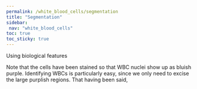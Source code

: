 ```yaml
---
permalink: /white_blood_cells/segmentation
title: "Segmentation"
sidebar:
 nav: "white_blood_cells"
toc: true
toc_sticky: true
---
```


Using biological features

Note that the cells have been stained so that WBC nuclei show up as bluish purple. Identifying WBCs is particularly easy, since we only need to excise the large purplish regions. That having been said,
